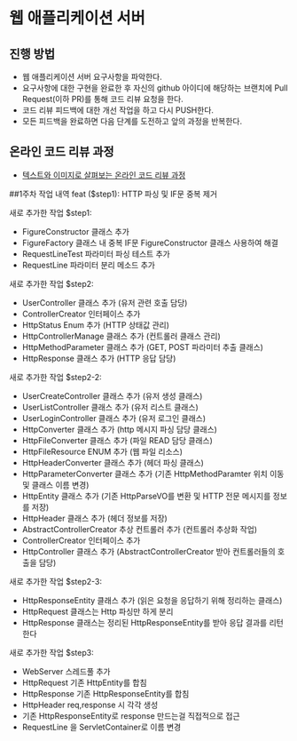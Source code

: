 # 웹 애플리케이션 서버
## 진행 방법
* 웹 애플리케이션 서버 요구사항을 파악한다.
* 요구사항에 대한 구현을 완료한 후 자신의 github 아이디에 해당하는 브랜치에 Pull Request(이하 PR)를 통해 코드 리뷰 요청을 한다.
* 코드 리뷰 피드백에 대한 개선 작업을 하고 다시 PUSH한다.
* 모든 피드백을 완료하면 다음 단계를 도전하고 앞의 과정을 반복한다.

## 온라인 코드 리뷰 과정
* [텍스트와 이미지로 살펴보는 온라인 코드 리뷰 과정](https://github.com/next-step/nextstep-docs/tree/master/codereview)

##1주차 작업 내역
feat ($step1): HTTP 파싱 및 IF문 중복 제거

새로 추가한 작업 $step1:
- FigureConstructor 클래스 추가
- FigureFactory 클래스 내 중복 IF문 FigureConstructor 클래스 사용하여 해결
- RequestLineTest 파라미터 파싱 테스트 추가
- RequestLine 파라미터 분리 메소드 추가

새로 추가한 작업 $step2:
- UserController 클래스 추가 (유저 관련 호출 담당)
- ControllerCreator 인터페이스 추가
- HttpStatus Enum 추가 (HTTP 상태값 관리)
- HttpControllerManage 클래스 추가 (컨트롤러 클래스 관리)
- HttpMethodParameter 클래스 추가 (GET, POST 파라미터 추출 클래스)
- HttpResponse 클래스 추가 (HTTP 응답 담당)

새로 추가한 작업 $step2-2:
- UserCreateController 클래스 추가 (유저 생성 클래스)
- UserListController 클래스 추가 (유저 리스트 클래스)
- UserLoginController 클래스 추가 (유저 로그인 클래스)
- HttpConverter 클래스 추가 (http 메시지 파싱 담당 클래스)
- HttpFileConverter 클래스 추가 (파일 READ 담당 클래스)
- HttpFileResource ENUM 추가 (웹 파일 리소스)
- HttpHeaderConverter 클래스 추가 (헤더 파싱 클래스)
- HttpParameterConverter 클래스 추가 (기존 HttpMethodParamter 위치 이동 및 클래스 이름 변경)
- HttpEntity 클래스 추가 (기존 HttpParseVO를 변환 및 HTTP 전문 메시지를 정보를 저장)
- HttpHeader 클래스 추가 (헤더 정보를 저장)
- AbstractControllerCreator 추상 컨트롤러 추가 (컨트롤러 추상화 작업)
- ControllerCreator 인터페이스 추가
- HttpController 클래스 추가 (AbstractControllerCreator 받아 컨트롤러들의 호출을 담당)

새로 추가한 작업 $step2-3:
- HttpResponseEntity 클래스 추가 (읽은 요청을 응답하기 위해 정리하는 클래스)
- HttpRequest 클래스는 Http 파싱만 하게 분리
- HttpResponse 클래스는 정리된 HttpResponseEntity를 받아 응답 결과를 리턴한다

새로 추가한 작업 $step3:
- WebServer 스레드풀 추가
- HttpRequest 기존 HttpEntity를 합침
- HttpResponse 기존 HttpResponseEntity를 합침
- HttpHeader req,response 시 각각 생성
- 기존 HttpResponseEntity로 response 만드는걸 직접적으로 접근
- RequestLine 을 ServletContainer로 이름 변경